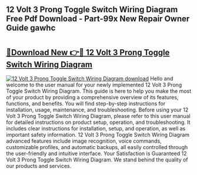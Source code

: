 ## 12 Volt 3 Prong Toggle Switch Wiring Diagram Free Pdf Download - Part-99x New Repair Owner Guide gawhc

# <h2><a href="http://dfukeo.blite.top/?on=12+Volt+3+Prong+Toggle+Switch+Wiring+Diagram">🔗Download New 👉🔴 12 Volt 3 Prong Toggle Switch Wiring Diagram</a></h2>

[![12 Volt 3 Prong Toggle Switch Wiring Diagram download](https://i.imgur.com/lujVjoI.png)](http://dfukeo.blite.top/?on=12+Volt+3+Prong+Toggle+Switch+Wiring+Diagram)
Hello and welcome to the user manual for your newly implemented 12 Volt 3 Prong Toggle Switch Wiring Diagram. This guide is here to help you make the most of your product by providing a comprehensive overview of its features, functions, and benefits. You will find step-by-step instructions for installation, usage, maintenance, and troubleshooting. Before using your 12 Volt 3 Prong Toggle Switch Wiring Diagram, please refer to this user manual for detailed instructions on product setup, operation, and troubleshooting. It includes clear instructions for installation, setup, and operation, as well as important safety information. 12 Volt 3 Prong Toggle Switch Wiring Diagram advanced features include image recognition, voice commands, customizable profiles, and automatic backups, all easily controlled through the user-friendly and intuitive interface. Your Satisfaction is Guaranteed 12 Volt 3 Prong Toggle Switch Wiring Diagram. We stand behind the quality of our products and services.

